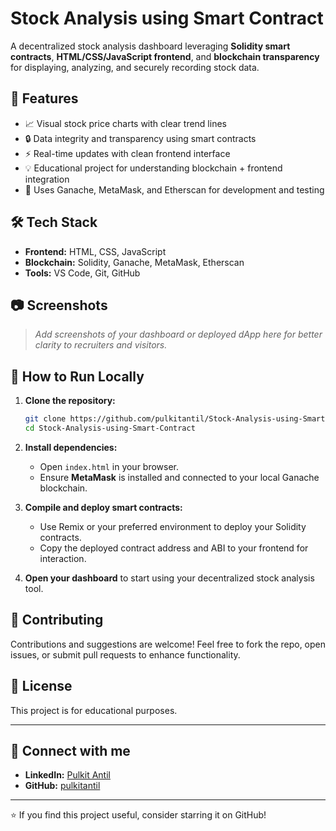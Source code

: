 # Stock Analysis using Smart Contract

A decentralized stock analysis dashboard leveraging **Solidity smart contracts**, **HTML/CSS/JavaScript frontend**, and **blockchain transparency** for displaying, analyzing, and securely recording stock data.

## 🚀 Features

- 📈 Visual stock price charts with clear trend lines
- 🔒 Data integrity and transparency using smart contracts
- ⚡ Real-time updates with clean frontend interface
- 💡 Educational project for understanding blockchain + frontend integration
- 🧩 Uses Ganache, MetaMask, and Etherscan for development and testing

## 🛠️ Tech Stack

- **Frontend:** HTML, CSS, JavaScript
- **Blockchain:** Solidity, Ganache, MetaMask, Etherscan
- **Tools:** VS Code, Git, GitHub

## 📷 Screenshots

> *Add screenshots of your dashboard or deployed dApp here for better clarity to recruiters and visitors.*

## 📄 How to Run Locally

1. **Clone the repository:**
    ```bash
    git clone https://github.com/pulkitantil/Stock-Analysis-using-Smart-Contract.git
    cd Stock-Analysis-using-Smart-Contract
    ```

2. **Install dependencies:**
   - Open `index.html` in your browser.
   - Ensure **MetaMask** is installed and connected to your local Ganache blockchain.

3. **Compile and deploy smart contracts:**
   - Use Remix or your preferred environment to deploy your Solidity contracts.
   - Copy the deployed contract address and ABI to your frontend for interaction.

4. **Open your dashboard** to start using your decentralized stock analysis tool.

## 🤝 Contributing

Contributions and suggestions are welcome! Feel free to fork the repo, open issues, or submit pull requests to enhance functionality.

## 📜 License

This project is for educational purposes.

---

## 🙌 Connect with me

- **LinkedIn:** [Pulkit Antil](https://www.linkedin.com/in/pulkitantil/)
- **GitHub:** [pulkitantil](https://github.com/pulkitantil)

---

⭐ If you find this project useful, consider starring it on GitHub!
